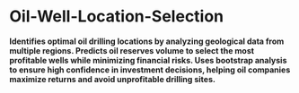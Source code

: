 # Oil-Well-Location-Selection
**Identifies optimal oil drilling locations by analyzing geological data from multiple regions. Predicts oil reserves volume to select the most profitable wells while minimizing financial risks. Uses bootstrap analysis to ensure high confidence in investment decisions, helping oil companies maximize returns and avoid unprofitable drilling sites.**
